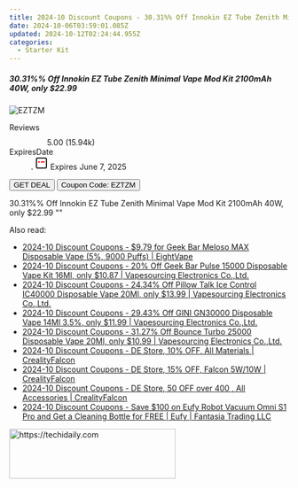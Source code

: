 ```yaml
---
title: 2024-10 Discount Coupons - 30.31%% Off Innokin EZ Tube Zenith Minimal Vape Mod Kit 2100mAh 40W, only $22.99 | Vapesourcing Electronics Co.,Ltd.
date: 2024-10-06T03:59:01.085Z
updated: 2024-10-12T02:24:44.955Z
categories:
  - Starter Kit
---
```


<div class="max-w-4xl mx-auto grid grid-cols-1 lg:max-w-5xl lg:gap-x-20 lg:grid-cols-2">
  <div class="relative p-3 col-start-1 row-start-1 flex flex-col-reverse rounded-lg bg-gradient-to-t from-black/75 via-black/0 sm:bg-none sm:row-start-2 sm:p-0 lg:row-start-1">
    <h5 class="mt-1 text-lg font-semibold text-white sm:text-slate-900 md:text-2xl dark:sm:text-white">30.31%% Off Innokin EZ Tube Zenith Minimal Vape Mod Kit 2100mAh 40W, only $22.99</h5>
  </div>
  
  <div class="col-start-1 col-end-3 row-start-1 grid gap-4 sm:mb-6 sm:grid-cols-4 lg:col-start-2 lg:row-span-6 lg:row-end-6 lg:mb-0 lg:gap-6">
      <img src="&quot;https://static.shareasale.com/image/90958/deal/InnokinEZTubeZenithMinimalVapeModKit2100mAh40W.png&quot;" onClick="javascript:window.open(decodeURIComponent('%22https%3A%2F%2Fwww.shareasale.com%2Fu.cfm%3Fd%3D1071404%26m%3D90958%26u%3D4338022%22'), '_blank');void(0);" alt="EZTZM" class="h-60 w-full rounded-lg object-cover sm:col-span-2 sm:h-52 lg:col-span-full" loading="lazy" />
    
  </div>
  <dl class="row-start-2 mt-4 flex items-center text-xs font-medium sm:row-start-3 sm:mt-1 md:mt-2.5 lg:row-start-2">
    <dt class="sr-only">Reviews</dt>
    <dd class="flex items-center text-indigo-600 dark:text-indigo-400">
      <svg width="24" height="24" fill="none" aria-hidden="true" class="mr-1 stroke-current dark:stroke-indigo-500">
        <path d="m12 5 2 5h5l-4 4 2.103 5L12 16l-5.103 3L9 14l-4-4h5l2-5Z" stroke-width="2" stroke-linecap="round" stroke-linejoin="round" />
      </svg>
      <span>5.00 <span class="font-normal text-slate-400">(15.94k)</span></span>
    </dd>
    <dt class="sr-only">ExpiresDate</dt>
    <dd class="flex items-center">
      <svg width="2" height="2" aria-hidden="true" fill="currentColor" class="mx-3 text-slate-300">
        <circle cx="1" cy="1" r="1" />
      </svg>
      <svg width="24" height="24" viewBox="0 0 24 24" fill="none" stroke="currentColor" stroke-width="2">
        <rect x="3" y="3" width="18" height="18" rx="2" fill="#fff" />
        <path d="M6 10L18 10" stroke="red" stroke-width="2" fill="none" />
        <path d="M10 6L10 18" stroke="#fff" stroke-width="2" fill="none" />
      </svg>
      Expires June 7, 2025    </dd>
  </dl>
  <div class="col-start-1 row-start-3 mt-4 self-center sm:col-start-2 sm:row-span-2 sm:row-start-2 sm:mt-0 lg:col-start-1 lg:row-start-3 lg:row-end-4 lg:mt-6">
    <button type="button" onClick="javascript:window.open(decodeURIComponent('%22https%3A%2F%2Fwww.shareasale.com%2Fu.cfm%3Fd%3D1071404%26m%3D90958%26u%3D4338022%22'), '_blank');void(0);" class="rounded-lg bg-red-600 px-3 py-2 text-sm font-medium leading-6 text-white">GET DEAL</button>
    <button type="button" onClick="javascript:window.open(decodeURIComponent('%22https%3A%2F%2Fwww.shareasale.com%2Fu.cfm%3Fd%3D1071404%26m%3D90958%26u%3D4338022%22'), '_blank');void(0);" class="border-dashed border-2 border-indigo-600 bg-green-100 text-sm leading-6 font-medium py-2 px-3 rounded-lg">Coupon Code: EZTZM</button>
  </div>
  <p class="col-start-1 mt-4 text-sm leading-6 sm:col-span-2 lg:col-span-1 lg:row-start-4 lg:mt-6 dark:text-slate-400">
    30.31%% Off Innokin EZ Tube Zenith Minimal Vape Mod Kit 2100mAh 40W, only $22.99 
""  </p>
</div>

<span class="atpl-alsoreadstyle">Also read:</span>
<div><ul>
<li><a href="https://coupons.techidaily.com/coupon-1080612-share-59344-sale/"><u>2024-10 Discount Coupons - $9.79 for Geek Bar Meloso MAX Disposable Vape (5%, 9000 Puffs) | EightVape</u></a></li>
<li><a href="https://coupons.techidaily.com/coupon-1065605-share-90958-sale/"><u>2024-10 Discount Coupons - 20% Off Geek Bar Pulse 15000 Disposable Vape Kit 16Ml, only $10.87 | Vapesourcing Electronics Co.,Ltd.</u></a></li>
<li><a href="https://coupons.techidaily.com/coupon-1228403-share-90958-sale/"><u>2024-10 Discount Coupons - 24.34% Off Pillow Talk Ice Control IC40000 Disposable Vape 20Ml, only $13.99 | Vapesourcing Electronics Co.,Ltd.</u></a></li>
<li><a href="https://coupons.techidaily.com/coupon-1228401-share-90958-sale/"><u>2024-10 Discount Coupons - 29.43% Off GINI GN30000 Disposable Vape 14Ml 3.5%, only $11.99 | Vapesourcing Electronics Co.,Ltd.</u></a></li>
<li><a href="https://coupons.techidaily.com/coupon-1228402-share-90958-sale/"><u>2024-10 Discount Coupons - 31.27% Off Bounce Turbo 25000 Disposable Vape 20Ml, only $10.99 | Vapesourcing Electronics Co.,Ltd.</u></a></li>
<li><a href="https://coupons.techidaily.com/coupon-1228561-share-150021-sale/"><u>2024-10 Discount Coupons - DE Store, 10% OFF, All Materials | CrealityFalcon</u></a></li>
<li><a href="https://coupons.techidaily.com/coupon-1228560-share-150021-sale/"><u>2024-10 Discount Coupons - DE Store, 15% OFF, Falcon 5W/10W | CrealityFalcon</u></a></li>
<li><a href="https://coupons.techidaily.com/coupon-1228562-share-150021-sale/"><u>2024-10 Discount Coupons - DE Store, 50 OFF over 400 , All Accessories | CrealityFalcon</u></a></li>
<li><a href="https://coupons.techidaily.com/coupon-1228463-share-115200-sale/"><u>2024-10 Discount Coupons - Save $100 on Eufy Robot Vacuum Omni S1 Pro and Get a Cleaning Bottle for FREE | Eufy | Fantasia Trading LLC</u></a></li>
</ul></div>

<ins class="adsbygoogle"
      style="display:block"
      data-ad-client="ca-pub-7571918770474297"
      data-ad-slot="8358498916"
      data-ad-format="auto"
      data-full-width-responsive="true"></ins>
    

<!-- affiliate ads begin -->
<a href="https://aligracehair.sjv.io/c/5597632/1896505/19272" target="_top" id="1896505">
  <img src="//a.impactradius-go.com/display-ad/19272-1896505" border="0" alt="https://techidaily.com" width="300" height="90"/>
</a>
<img height="0" width="0" src="https://aligracehair.sjv.io/i/5597632/1896505/19272" style="position:absolute;visibility:hidden;" border="0" />
<!-- affiliate ads end -->


